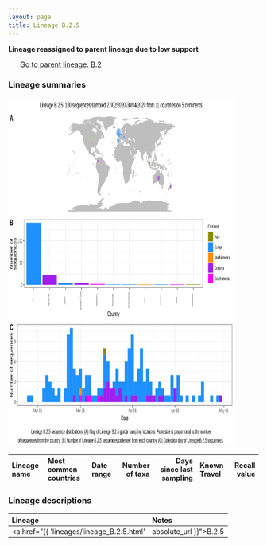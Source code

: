 ```yaml
---
layout: page
title: Lineage B.2.5
---
```




<strong>Lineage reassigned to parent lineage due to low support</strong><p>
<ul class="actions small">
	 <a href="{{ 'lineages/lineage_B.1.1.1.html' | absolute_url }}" class="button special fit">Go to parent lineage: B.2</a>
</ul>
</p>
<h3> Lineage summaries</h3>

<img src="../assets/images/B.2.5.svg" alt="B.2.5 lineage summary figure" width="90%" height="700px" />


| Lineage name | Most common countries | Date range | Number of taxa |  Days since last sampling | Known Travel | Recall value |
|:-----|:-----|:-------|-------:|-------:|:---------|--------:|

<h3>Lineage descriptions</h3>

| Lineage | Notes |
|:-----|:-----|
| <a href="{{ 'lineages/lineage_B.2.5.html' | absolute_url }}">B.2.5</a> | Reassigned to B.2 this week, consistently low support with similar metadata now present in parent lineage. |


